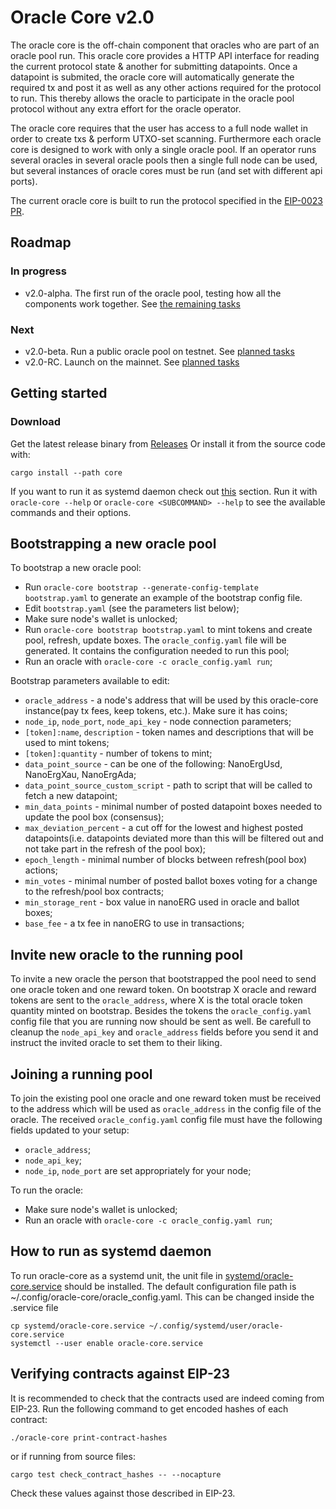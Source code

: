 # Oracle Core v2.0

The oracle core is the off-chain component that oracles who are part of an oracle pool run. This oracle core provides a HTTP API interface for reading the current protocol state & another for submitting datapoints. Once a datapoint is submited, the oracle core will automatically generate the required tx and post it as well as any other actions required for the protocol to run. This thereby allows the oracle to participate in the oracle pool protocol without any extra effort for the oracle operator.

The oracle core requires that the user has access to a full node wallet in order to create txs & perform UTXO-set scanning. Furthermore each oracle core is designed to work with only a single oracle pool. If an operator runs several oracles in several oracle pools then a single full node can be used, but several instances of oracle cores must be run (and set with different api ports).

The current oracle core is built to run the protocol specified in the [EIP-0023 PR](https://github.com/ergoplatform/eips/pull/41).

## Roadmap
### In progress
- v2.0-alpha. The first run of the oracle pool, testing how all the components work together. See [the remaining tasks](https://github.com/ergoplatform/oracle-core/milestone/1)
### Next
- v2.0-beta. Run a public oracle pool on testnet. See [planned tasks](https://github.com/ergoplatform/oracle-core/milestone/5)
- v2.0-RC. Launch on the mainnet. See [planned tasks](https://github.com/ergoplatform/oracle-core/milestone/4)


## Getting started
### Download
Get the latest release binary from [Releases](https://github.com/ergoplatform/oracle-core/releases)
Or install it from the source code with:
``` console
cargo install --path core
```
If you want to run it as systemd daemon check out [this](https://github.com/ergoplatform/oracle-core#how-to-run-as-systemd-daemon) section.
Run it with `oracle-core --help` or `oracle-core <SUBCOMMAND> --help` to see the available commands and their options.

## Bootstrapping a new oracle pool
To bootstrap a new oracle pool:
- Run `oracle-core bootstrap --generate-config-template bootstrap.yaml` to generate an example of the bootstrap config file.
- Edit `bootstrap.yaml` (see the parameters list below);
- Make sure node's wallet is unlocked;
- Run `oracle-core bootstrap bootstrap.yaml` to mint tokens and create pool, refresh, update boxes. The `oracle_config.yaml` file will be generated. It contains the configuration needed to run this pool;
- Run an oracle with `oracle-core -c oracle_config.yaml run`;

Bootstrap parameters available to edit:
- `oracle_address` - a node's address that will be used by this oracle-core instance(pay tx fees, keep tokens, etc.). Make sure it has coins;
- `node_ip`, `node_port`, `node_api_key` - node connection parameters;
- `[token]:name`, `description` - token names and descriptions that will be used to mint tokens;
- `[token]:quantity` - number of tokens to mint;
- `data_point_source` - can be one of the following: NanoErgUsd, NanoErgXau, NanoErgAda;
- `data_point_source_custom_script` - path to script that will be called to fetch a new datapoint;
- `min_data_points` - minimal number of posted datapoint boxes needed to update the pool box (consensus);
- `max_deviation_percent` - a cut off for the lowest and highest posted datapoints(i.e. datapoints deviated more than this will be filtered out and not take part in the refresh of the pool box);
- `epoch_length` - minimal number of blocks between refresh(pool box) actions;
- `min_votes` - minimal number of posted ballot boxes voting for a change to the refresh/pool box contracts;
- `min_storage_rent` - box value in nanoERG used in oracle and ballot boxes;
- `base_fee` - a tx fee in nanoERG to use in transactions;

## Invite new oracle to the running pool
To invite a new oracle the person that bootstrapped the pool need to send one oracle token and one reward token. On bootstrap X oracle and reward tokens are sent to the `oracle_address`, where X is the total oracle token quantity minted on bootstrap.
Besides the tokens the `oracle_config.yaml` config file that you are running now should be sent as well. Be carefull to cleanup the `node_api_key` and `oracle_address` fields before you send it and instruct the invited oracle to set them to their liking.

## Joining a running pool
To join the existing pool one oracle and one reward token must be received to the address which will be used as `oracle_address` in the config file of the oracle. The received `oracle_config.yaml` config file must have the following fields updated to your setup:
- `oracle_address`;
- `node_api_key`;
- `node_ip`, `node_port` are set appropriately for your node;

To run the oracle:
- Make sure node's wallet is unlocked;
- Run an oracle with `oracle-core -c oracle_config.yaml run`;

## How to run as systemd daemon
To run oracle-core as a systemd unit, the unit file in [systemd/oracle-core.service](systemd/oracle-core.service) should be installed.
The default configuration file path is ~/.config/oracle-core/oracle_config.yaml. This can be changed inside the .service file

``` console
cp systemd/oracle-core.service ~/.config/systemd/user/oracle-core.service
systemctl --user enable oracle-core.service
```

## Verifying contracts against EIP-23

It is recommended to check that the contracts used are indeed coming from EIP-23. Run the following command to get encoded hashes of each contract:
```console
./oracle-core print-contract-hashes
```
or if running from source files:
```console
cargo test check_contract_hashes -- --nocapture
```

Check these values against those described in EIP-23.
